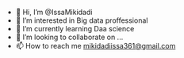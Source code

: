 - 👋 Hi, I’m @IssaMikidadi
- 👀 I’m interested in  Big data proffessional 
- 🌱 I’m currently learning Daa science
- 💞️ I’m looking to collaborate on ...
- 📫 How to reach me mikidadiissa361@gmail.com

<!---
IssaMikidadi/IssaMikidadi is a ✨ special ✨ repository because its `README.md` (this file) appears on your GitHub profile.
You can click the Preview link to take a look at your changes.
--->
